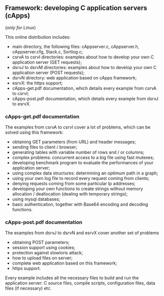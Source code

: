 ## Framework: developing C application servers (cApps) ##

(*only for Linux*)

This online distribution includes:
- main directory, the following files: cAppserver.c, cAppserver.h, cAppserver.cfg, Stack.c, Sortlog.c;
- csrvA to csrvI directories: examples about how to develop your own C application server (GET requests);
- dsrvJ to dsrvM directories: examples about how to develop your own C application server (POST requests);
- dsrvN directory: web application based on cApps framework;
- esrvX: the https support;
- cApps-get.pdf documentation, which details every example from csrvA to csrvI;
- cApps-post.pdf documentation, which details every example from dsrvJ to esrvX.

### **cApps-get.pdf** documentation ###

The examples from csrvA to csrvI cover a lot of problems, which can be solved using this framework:
- obtaining GET parameters (from URL) and header messages;
- sending files to client / browser;
- generating tables with variable number of rows and / or columns;
- complex problems: concurrent access to a big file using fast mutexes;
- developing benchmark program to evaluate the performances of your application server;
- using complex data structures: determining an optimum path in a graph;
- using your own log file to record every request coming from clients;
- denying requests coming from some particular Ip addresses;
- developing your own functions to create strings without memory allocation / deallocation (dealing with temporary strings);
- using mysql databases;
- basic authentication, together with Base64 encoding and decoding functions.

### **cApps-post.pdf** documentation ###

The examples from dsrvJ to dsrvN and esrvX cover another set of problems
- obtaining POST parameters;
- session support using cookies;
- protection against slowloris attack;
- how to upload files on server;
- complete web application based on this framework;
- https support.

Every example includes all the necessary files to build and run the application server:
C source files, compile scripts, configuration files, data files (if necessary) etc.
